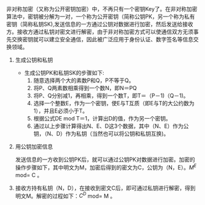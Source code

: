 非对称加密（又称为公开密钥加密）中，不再只有一个密钥Key了。在非对称加密算法中，密钥被分解为一对，一个称为公开密钥（简称公钥PK，另一个称为私有密钥（简称私钥SK),发送信息的一方通过公钥对数据进行加密，然后发送给接收方。接收方通过私钥对密文进行解密，由于非对称加密方式可以使通信双方无须事先交换密钥就可以建立安全通信，因此被广泛应用于身份认证、数字签名等信息交换领域。

1. 生成公钥和私钥
   - 生成公钥PK和私钥SK的步骤如下:
     1. 随意选择两个大的素数P和Q，P不等于Q。
     2. 将P、Q两素数相乘得到一个数N，即N＝PQ
     3. 将P、Q分别减1，再相乘，得到一个数T，即T＝（P－1)（Q－1)。
     4. 选择一个整数E，作为一个密钥，使E与T互质（即E与T的大公约数为1），并且E必须小于T。
     5. 根据公式DE mod T＝1，计算出D的值，作为另一个密钥。
     6. 通过以上步骤计算得出N、E、D这3个数据，其中（N、E）作为公钥，（N、D）作为私钥（当然也可以将公钥和私钥互换)。
2. 用公钥加密信息
   
   发送信息的一方收到公钥PK后，就可以通过公钥PK对数据进行加密。加密的操作步骤如下，其中明文为M，加密后得到的密文为C，公钥为（N，E）。$M^E$ mod= C 。

3. 接收方持有私钥（N，D），在接收到密文C后，即可通过私钥进行解密，得到明文M。解密的过程如下：$C^D$ mod= M 。